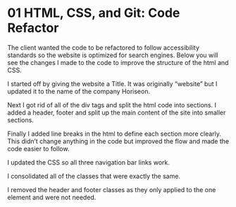 # 01 HTML, CSS, and Git: Code Refactor

<!-- Project Overview -->
The client wanted the code to be refactored to follow accessibility standards so the website is optimized for search engines. Below you will see the changes I made to the code to improve the structure of the html and CSS. 

<!-- HTML -->

I started off by giving the website a Title. It was originally “website” but I updated it to the name of the company Horiseon.

Next I got rid of all of the div tags and split the html code into sections. I added a header, footer and split up the main content of the site into smaller sections. 

Finally I added line breaks in the html to define each section more clearly. This didn’t change anything in the code but improved the flow and made the code easier to follow. 


<!-- CSS -->

I updated the CSS so all three navigation bar links work.

I consolidated all of the classes that were exactly the same. 

I removed the header and footer classes as they only applied to the one element and were not needed. 